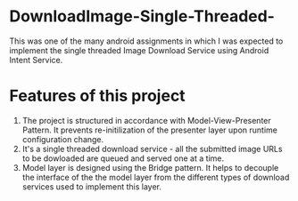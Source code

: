 # DownloadImage-Single-Threaded-
This was one of the many android assignments in which I was expected to implement the single threaded Image Download Service using Android Intent Service. 

# Features of this project 
1. The project is structured in accordance with Model-View-Presenter Pattern. It prevents re-initilization of the presenter layer upon runtime configuration change.
2. It's a single threaded download service - all the submitted image URLs to be dowloaded are queued and served one at a time.
3. Model layer is designed using the Bridge pattern. It helps to decouple the interface of the the model layer from the different types of download services used to implement this layer.

